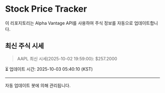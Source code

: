 
# Stock Price Tracker

이 리포지토리는 Alpha Vantage API를 사용하여 주식 정보를 자동으로 업데이트합니다.

## 최신 주식 시세
> AAPL 최신 시세(2025-10-02 19:59:00): $257.2000

⏳ 업데이트 시간: 2025-10-03 05:40:10 (KST)

---
자동 업데이트 봇에 의해 관리됩니다.
